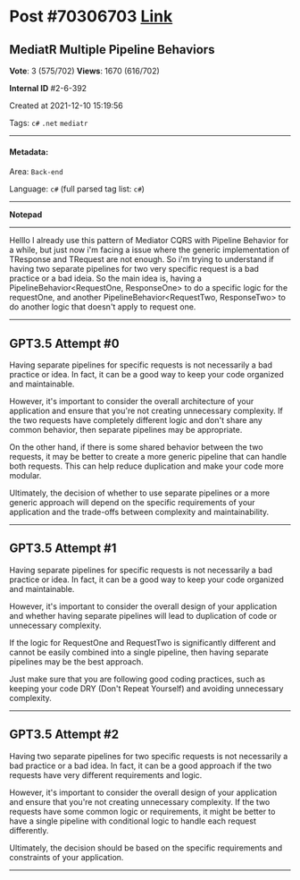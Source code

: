 
# Post \#70306703 [Link](https://stackoverflow.com/questions/70306703/)

## MediatR Multiple Pipeline Behaviors

**Vote**: 3 (575/702) **Views**: 1670 (616/702) 

**Internal ID** \#2-6-392

Created at 2021-12-10 15:19:56

Tags: `c#` `.net` `mediatr`

----------

#### Metadata:

Area: `Back-end`

Language: `c#` (full parsed tag list: `c#`)

----------

**Notepad**


----------

Helllo I already use this pattern of Mediator CQRS with Pipeline Behavior for a while, but just now i'm facing a issue where the generic implementation of TResponse and TRequest are not enough. So i'm trying to understand if having two separate pipelines for two very specific request is a bad practice or a bad ideia.
So the main idea is, having a PipelineBehavior<RequestOne, ResponseOne> to do a specific logic for the requestOne, and another PipelineBehavior<RequestTwo, ResponseTwo> to do another logic that doesn't apply to request one.


----------
        
## GPT3.5 Attempt \#0

Having separate pipelines for specific requests is not necessarily a bad practice or idea. In fact, it can be a good way to keep your code organized and maintainable. 

However, it's important to consider the overall architecture of your application and ensure that you're not creating unnecessary complexity. If the two requests have completely different logic and don't share any common behavior, then separate pipelines may be appropriate. 

On the other hand, if there is some shared behavior between the two requests, it may be better to create a more generic pipeline that can handle both requests. This can help reduce duplication and make your code more modular.

Ultimately, the decision of whether to use separate pipelines or a more generic approach will depend on the specific requirements of your application and the trade-offs between complexity and maintainability.

--------

## GPT3.5 Attempt \#1

Having separate pipelines for specific requests is not necessarily a bad practice or idea. In fact, it can be a good way to keep your code organized and maintainable. 

However, it's important to consider the overall design of your application and whether having separate pipelines will lead to duplication of code or unnecessary complexity. 

If the logic for RequestOne and RequestTwo is significantly different and cannot be easily combined into a single pipeline, then having separate pipelines may be the best approach. 

Just make sure that you are following good coding practices, such as keeping your code DRY (Don't Repeat Yourself) and avoiding unnecessary complexity.

--------

## GPT3.5 Attempt \#2

Having two separate pipelines for two specific requests is not necessarily a bad practice or a bad idea. In fact, it can be a good approach if the two requests have very different requirements and logic. 

However, it's important to consider the overall design of your application and ensure that you're not creating unnecessary complexity. If the two requests have some common logic or requirements, it might be better to have a single pipeline with conditional logic to handle each request differently.

Ultimately, the decision should be based on the specific requirements and constraints of your application.

--------
